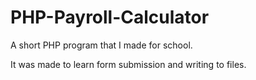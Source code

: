# PHP-Payroll-Calculator
A short PHP program that I made for school.

It was made to learn form submission and writing to files.
